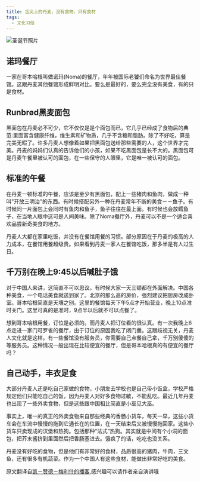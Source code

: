 ```yaml
---
title: 舌尖上的丹麦，没有食物，只有食材
tags:
  - 文化习俗
---
```

![圣诞节照片](https://www.howtoliveindenmark.com/wp-content/uploads/2013/08/final_smorrebrod_danish_food.png)

## 诺玛餐厅
一家在哥本哈根叫做诺玛(Noma)的餐厅，年年被国际老饕们命名为世界最佳餐馆。这跟丹麦其他餐馆形成鲜明对比。要么是最好的，要么完全没有美食，有的只是食材。

## Runbrød黑麦面包
黑面包在丹麦必不可少，它不仅仅是是个面包而已，它几乎已经成了食物届的典范:里面富含健康纤维，维生素和矿物质，几乎不含糖和脂肪。除了不好吃，算是完美无暇了。许多丹麦人想像着如果把黑面包送给那些需要的人，这个世界才完美。丹麦的妈妈们认真的告诉他们的小孩，如果不吃黑面包是长不大的。黑面包可是丹麦午餐里被认可的面包，在一些保守的人眼里，它是唯一被认可的面包。

## 标准的午餐
在丹麦一顿标准的午餐，应该是至少有黑面包，配上一些猪肉和鱼肉，做成一种叫"开放三明治"的东西。有时候搭配另外一种在丹麦常年不断的美食－－鱼子。有时候同一片面包上会同时有鱼肉和鱼子，鱼子往往在最上面。有时候也会放鳕鱼子，在当地人眼中这可是人间美味。除了Noma餐厅外，丹麦可以不是一个适合喜欢品尝新奇美食的地方。

丹麦人大都在家里吃饭，并没有在餐馆用餐的习惯。部分原因在于丹麦的极高的人力成本，在餐馆用餐超级贵。如果看到丹麦一家人在餐馆吃饭，那多半是有人过生日。

## 千万别在晚上9:45以后喊肚子饿
对于中国人来讲，这简直不可以思议。有时候大家一天三顿都在外面解决。中国各种美食，一个电话美食就送到家了。北京的那么高的房价，强烈建议把厨房改成卧室。哥本哈根简直是天壤之别。这里的餐馆每天下午5点才开始营业，晚上10点准时关门。这里可真的是准时，9点半以后就不可以点餐了。

想到哥本哈根用餐，订位是必须的。而丹麦人把订位看的很认真。有一次我晚上6点走进一家门可罗雀的餐厅，由于订位的原因我吃了闭门羹。这跟歧视无关，丹麦人文化就是这样。有一些餐馆没有服务员，你需要自己点餐自己拿，千万别傻傻的等服务员。这种情况一般出现在比较便宜的餐厅，但是哥本哈根真的有便宜的餐厅吗？

## 自己动手，丰衣足食
大部分丹麦人还是吃自己家做的食物，小朋友去学校也是自己带小饭盒，学校严格规定他们只能吃自己的饭，因为丹麦人对好多食物过敏，不能乱吃。最近几年丹麦也出现了一些外卖食物，但是这些跟中国相比简直是小巫见大巫。

事实上，唯一的真正的外卖食物来自那些经典的香肠小货车，每天一早，这些小货车会在车流中慢慢的拖到它通长在的位置，在一天结束后又被慢慢拖回家。这些小货车只卖现成的汉堡和热狗。包括那种“法式”热狗。其实就是中间有个小洞的面包，把芥末酱挤到里面然后把香肠塞进去。饿疯了的话，吃吃也没关系。

丹麦没有好吃的食物，但是他们有非常好的食材，品质很高的猪肉，牛肉，三文鱼，还有很多有机蔬菜。作为一个中国人有这些食材，能做出非常好吃的美食。

原文翻译自[凯－赞德－梅利什的播客](https://www.howtoliveindenmark.com/stories-about-life-in-denmark/danes-and-privacy/),感兴趣可以请作者亲自演讲哦
